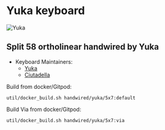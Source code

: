 # Yuka keyboard
![Yuka](https://media.giphy.com/media/13HBDT4QSTpveU/giphy.gif)

## Split 58 ortholinear handwired by Yuka

* Keyboard Maintainers: 
    - [Yuka](https://github.com/yuka)
    - [Ciutadella](https://github.com/ciutadellla)

Build from docker/Gitpod:
```
util/docker_build.sh handwired/yuka/5x7:default
``` 

Build Via from docker/Gitpod:
```
util/docker_build.sh handwired/yuka/5x7:via
``` 

